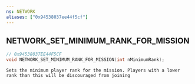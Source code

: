 ```yaml
---
ns: NETWORK
aliases: ["0x94538037ee44f5cf"]
---
```

## NETWORK_SET_MINIMUM_RANK_FOR_MISSION

```c
// 0x94538037EE44F5CF
void NETWORK_SET_MINIMUM_RANK_FOR_MISSION(int nMinimumRank);
```

```
Sets the minimum player rank for the mission. Players with a lower rank than this will be discouraged from joining
```
